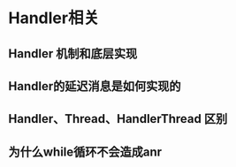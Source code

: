 # Handler相关

## Handler 机制和底层实现
## Handler的延迟消息是如何实现的
## Handler、Thread、HandlerThread 区别
## 为什么while循环不会造成anr